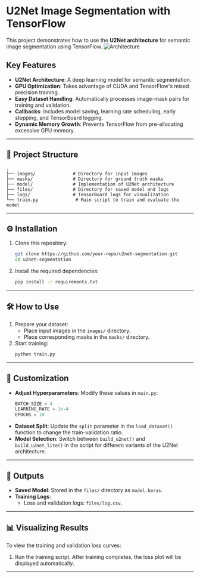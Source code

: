 # U2Net Image Segmentation with TensorFlow

This project demonstrates how to use the **U2Net architecture** for semantic image segmentation using TensorFlow.
![Architecture](./architecture.png "This is a image for U2NET architecture")

## Key Features

- **U2Net Architecture**: A deep learning model for semantic segmentation.
- **GPU Optimization**: Takes advantage of CUDA and TensorFlow's mixed precision training.
- **Easy Dataset Handling**: Automatically processes image-mask pairs for training and validation.
- **Callbacks**: Includes model saving, learning rate scheduling, early stopping, and TensorBoard logging.
- **Dynamic Memory Growth**: Prevents TensorFlow from pre-allocating excessive GPU memory.

---

## 📁 Project Structure

```plaintext
.
├── images/              # Directory for input images
├── masks/               # Directory for ground truth masks
├── model/               # Implementation of U2Net architecture
├── files/               # Directory for saved model and logs
├── logs/                # TensorBoard logs for visualization
└── train.py              # Main script to train and evaluate the model
```

---

## ⚙️ Installation

1. Clone this repository:
   ```bash
   git clone https://github.com/your-repo/u2net-segmentation.git
   cd u2net-segmentation
   ```
2. Install the required dependencies:
   ```bash
   pip install -r requirements.txt
   ```

---

## 🛠️ How to Use

1. Prepare your dataset:
   - Place input images in the `images/` directory.
   - Place corresponding masks in the `masks/` directory.
2. Start training:
   ```bash
   python train.py
   ```

---

## 🔧 Customization

- **Adjust Hyperparameters**: Modify these values in `main.py`:
  ```python
  BATCH_SIZE = 4
  LEARNING_RATE = 1e-4
  EPOCHS = 10
  ```
- **Dataset Split**: Update the `split` parameter in the `load_dataset()` function to change the train-validation ratio.
- **Model Selection**: Switch between `build_u2net()` and `build_u2net_lite()` in the script for different variants of the U2Net architecture.

---

## 🏁 Outputs

- **Saved Model**: Stored in the `files/` directory as `model.keras`.
- **Training Logs**:
  - Loss and validation logs: `files/log.csv`.

---

## 📊 Visualizing Results

To view the training and validation loss curves:

1. Run the training script. After training completes, the loss plot will be displayed automatically.

---
